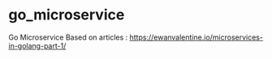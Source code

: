 # go_microservice
Go Microservice Based on articles : https://ewanvalentine.io/microservices-in-golang-part-1/
